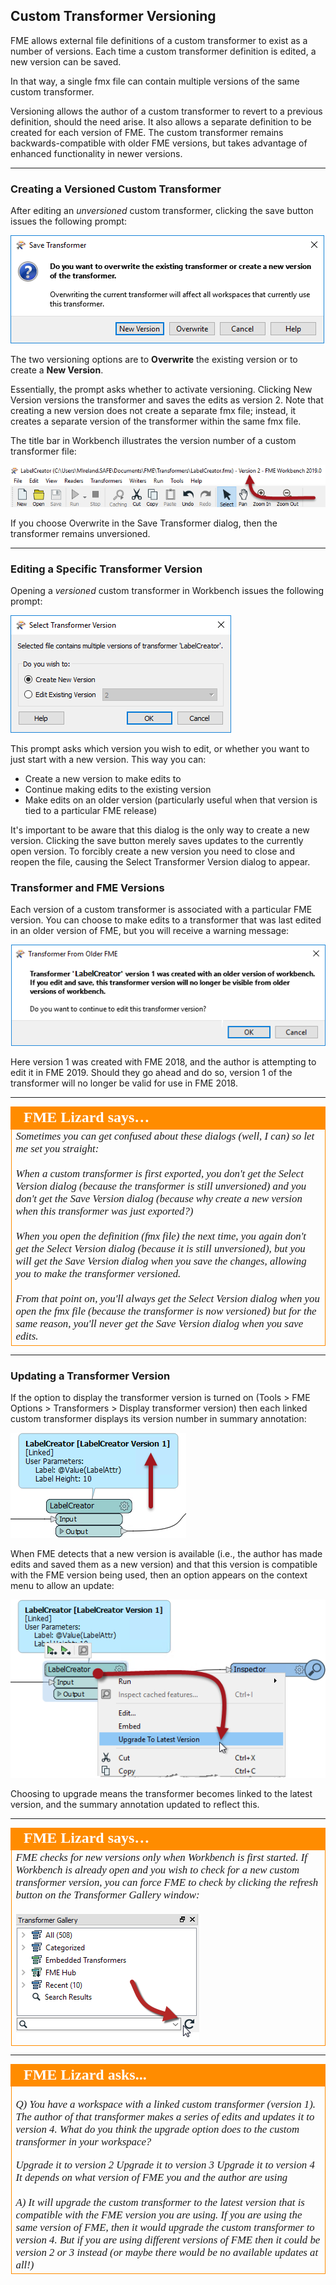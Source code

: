 ## Custom Transformer Versioning

FME allows external file definitions of a custom transformer to exist as a number of versions. Each time a custom transformer definition is edited, a new version can be saved. 

In that way, a single fmx file can contain multiple versions of the same custom transformer. 

Versioning allows the author of a custom transformer to revert to a previous definition, should the need arise. It also allows a separate definition to be created for each version of FME. The custom transformer remains backwards-compatible with older FME versions, but takes advantage of enhanced functionality in newer versions. 

---

### Creating a Versioned Custom Transformer ###

After editing an *unversioned* custom transformer, clicking the save button issues the following prompt:

![](./Images/Img5.041.CreateNewCTVersion.png) 

The two versioning options are to **Overwrite** the existing version or to create a **New Version**. 

Essentially, the prompt asks whether to activate versioning. Clicking New Version versions the transformer and saves the edits as version 2. Note that creating a new version does not create a separate fmx file; instead, it creates a separate version of the transformer within the same fmx file.

The title bar in Workbench illustrates the version number of a custom transformer file:

![](./Images/Img5.042.NewCTVersionWBHeader.png)

If you choose Overwrite in the Save Transformer dialog, then the transformer remains unversioned.

---

### Editing a Specific Transformer Version ###

Opening a *versioned* custom transformer in Workbench issues the following prompt:

![](./Images/Img5.043.CTEditingVersionChoice.png)

This prompt asks which version you wish to edit, or whether you want to just start with a new version. This way you can:

- Create a new version to make edits to
- Continue making edits to the existing version
- Make edits on an older version (particularly useful when that version is tied to a particular FME release)

It's important to be aware that this dialog is the only way to create a new version. Clicking the save button merely saves updates to the currently open version. To forcibly create a new version you need to close and reopen the file, causing the Select Transformer Version dialog to appear.

### Transformer and FME Versions ###

Each version of a custom transformer is associated with a particular FME version. You can choose to make edits to a transformer that was last edited in an older version of FME, but you will receive a warning message:

![](./Images/Img5.044.CTEditingVersionInNewerBuild.png)

Here version 1 was created with FME 2018, and the author is attempting to edit it in FME 2019. Should they go ahead and do so, version 1 of the transformer will no longer be valid for use in FME 2018.

---

<table style="border-spacing: 0px">
<tr>
<td style="vertical-align:middle;background-color:darkorange;border: 2px solid darkorange">
<i class="fa fa-quote-left fa-lg fa-pull-left fa-fw" style="color:white;padding-right: 12px;vertical-align:text-top"></i>
<span style="color:white;font-size:x-large;font-weight: bold;font-family:serif">FME Lizard says…</span>
</td>
</tr>

<tr>
<td style="border: 1px solid darkorange">
<span style="font-family:serif; font-style:italic; font-size:larger">
Sometimes you can get confused about these dialogs (well, I can) so let me set you straight:
<br><br>When a custom transformer is first exported, you don't get the Select Version dialog (because the transformer is still unversioned) and you don't get the Save Version dialog (because why create a new version when this transformer was just exported?) 
<br><br>When you open the definition (fmx file) the next time, you again don't get the Select Version dialog (because it is still unversioned), but you will get the Save Version dialog when you save the changes, allowing you to make the transformer versioned. 
<br><br>From that point on, you'll always get the Select Version dialog when you open the fmx file (because the transformer is now versioned) but for the same reason, you'll never get the Save Version dialog when you save edits.
</span>
</td>
</tr>
</table>

---

### Updating a Transformer Version ###

If the option to display the transformer version is turned on (Tools &gt; FME Options &gt; Transformers &gt; Display transformer version) then each linked custom transformer displays its version number in summary annotation:

![](./Images/Img5.045.CTVersionSummaryAnnotation.png)

When FME detects that a new version is available (i.e., the author has made edits and saved them as a new version) and that this version is compatible with the FME version being used, then an option appears on the context menu to allow an update:

![](./Images/Img5.046.CTNewVersionAvailable.png) 

Choosing to upgrade means the transformer becomes linked to the latest version, and the summary annotation updated to reflect this. 

---

<table style="border-spacing: 0px">
<tr>
<td style="vertical-align:middle;background-color:darkorange;border: 2px solid darkorange">
<i class="fa fa-quote-left fa-lg fa-pull-left fa-fw" style="color:white;padding-right: 12px;vertical-align:text-top"></i>
<span style="color:white;font-size:x-large;font-weight: bold;font-family:serif">FME Lizard says…</span>
</td>
</tr>

<tr>
<td style="border: 1px solid darkorange">
<span style="font-family:serif; font-style:italic; font-size:larger">
FME checks for new versions only when Workbench is first started. If Workbench is already open and you wish to check for a new custom transformer version, you can force FME to check by clicking the refresh button on the Transformer Gallery window: 
<br><br><img src="./Images/Img5.047.TransGalleryRefresh.png"> 
</span>
</td>
</tr>
</table>

---

<table style="border-spacing: 0px">
<tr>
<td style="vertical-align:middle;background-color:darkorange;border: 2px solid darkorange">
<i class="fa fa-quote-left fa-lg fa-pull-left fa-fw" style="color:white;padding-right: 12px;vertical-align:text-top"></i>
<span style="color:white;font-size:x-large;font-weight: bold;font-family:serif">FME Lizard asks...</span>
</td>
</tr>

<tr>
<td style="border: 1px solid darkorange">
<span style="font-family:serif; font-style:italic; font-size:larger">

<quiz name="">
  <question>
    <p>
      Q) You have a workspace with a linked custom transformer (version 1). The author of that transformer makes a series of edits and updates it to version 4. What do you think the upgrade option does to the custom transformer in your workspace?
    </p>
    <answer>Upgrade it to version 2</answer>
    <answer>Upgrade it to version 3</answer>
    <answer>Upgrade it to version 4</answer>
    <answer correct>It depends on what version of FME you and the author are using</answer>
    <br><br><explanation>A) It will upgrade the custom transformer to the latest version that is compatible with the FME version you are using. If you are using the same version of FME, then it would upgrade the custom transformer to version 4. But if you are using different versions of FME then it could be version 2 or 3 instead (or maybe there would be no available updates at all!)</explanation>
  </question>
</quiz>
</tr>
</table>


